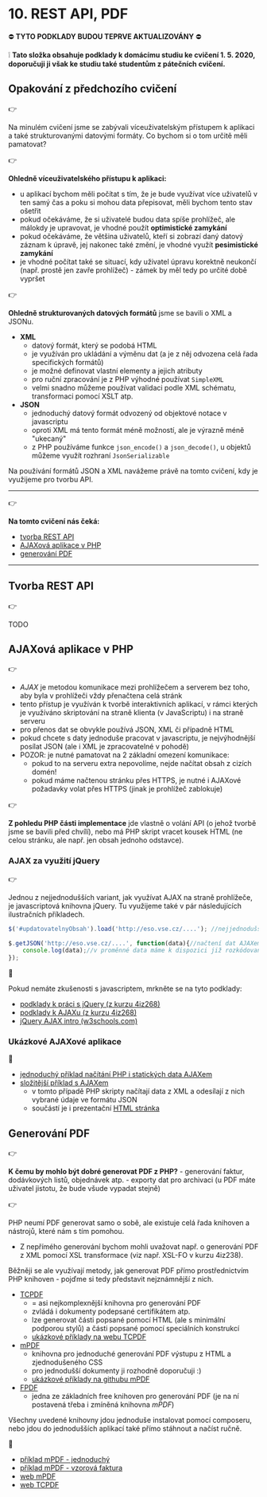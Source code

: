 # 10. REST API, PDF

:no_entry: **TYTO PODKLADY BUDOU TEPRVE AKTUALIZOVÁNY** :no_entry:

:grey_exclamation: **Tato složka obsahuje podklady k domácímu studiu ke cvičení 1. 5. 2020, doporučuji ji však ke studiu také studentům z pátečních cvičení.**

## Opakování z předchozího cvičení
:point_right:

Na minulém cvičení jsme se zabývali víceuživatelským přístupem k aplikaci a také strukturovanými datovými formáty. Co bychom si o tom určitě měli pamatovat?

:point_right:

**Ohledně víceuživatelského přístupu k aplikaci:**
- u aplikací bychom měli počítat s tím, že je bude využívat více uživatelů v ten samý čas a poku si mohou data přepisovat, měli bychom tento stav ošetřit
- pokud očekáváme, že si uživatelé budou data spíše prohlížeč, ale málokdy je upravovat, je vhodné použít **optimistické zamykání**
- pokud očekáváme, že většina uživatelů, kteří si zobrazí daný datový záznam k úpravě, jej nakonec také změní, je vhodné využít **pesimistické zamykání**
- je vhodné počítat také se situací, kdy uživatel úpravu korektně neukončí (např. prostě jen zavře prohlížeč) - zámek by měl tedy po určité době vypršet    

:point_right:

**Ohledně strukturovaných datových formátů** jsme se bavili o XML a JSONu.
- **XML**
    - datový formát, který se podobá HTML
    - je využíván pro ukládání a výměnu dat (a je z něj odvozena celá řada specifických formátů) 
    - je možné definovat vlastní elementy a jejich atributy
    - pro ruční zpracování je z PHP výhodné používat ```SimpleXML```
    - velmi snadno můžeme používat validaci podle XML schématu, transformaci pomocí XSLT atp.
- **JSON**
    - jednoduchý datový formát odvozený od objektové notace v javascriptu
    - oproti XML má tento formát méně možností, ale je výrazně méně "ukecaný"
    - z PHP používáme funkce ```json_encode()``` a ```json_decode()```, u objektů můžeme využít rozhraní ```JsonSerializable``` 

Na používání formátů JSON a XML navážeme právě na tomto cvičení, kdy je využijeme pro tvorbu API.

---

:point_right:

**Na tomto cvičení nás čeká:**
- [tvorba REST API](#tvorba-rest-api)
- [AJAXová aplikace v PHP](#ajaxov%C3%A1-aplikace-v-php)
- [generování PDF](#generov%C3%A1n%C3%AD-pdf)

---

## Tvorba REST API
:point_right:

TODO


## AJAXová aplikace v PHP
:point_right:

- *AJAX* je metodou komunikace mezi prohlížečem a serverem bez toho, aby byla v prohlížeči vždy přenačtena celá stránk
- tento přístup je využíván k tvorbě interaktivních aplikací, v rámci kterých je využíváno skriptování na straně klienta (v JavaScriptu) i na straně serveru
- pro přenos dat se obvykle používá JSON, XML či případně HTML
- pokud chcete s daty jednoduše pracovat v javascriptu, je nejvýhodnější posílat JSON (ale i XML je zpracovatelné v pohodě)
- POZOR: je nutné pamatovat na 2 základní omezení komunikace:
    - pokud to na serveru extra nepovolíme, nejde načítat obsah z cizích domén!
    - pokud máme načtenou stránku přes HTTPS, je nutné i AJAXové požadavky volat přes HTTPS (jinak je prohlížeč zablokuje) 

:point_right:

**Z pohledu PHP části implementace** jde vlastně o volání API (o jehož tvorbě jsme se bavili před chvílí), nebo má PHP skript vracet kousek HTML (ne celou stránku, ale např. jen obsah jednoho odstavce).  

### AJAX za využití jQuery
:point_right:

Jednou z nejjednodušších variant, jak využívat AJAX na straně prohlížeče, je javascriptová knihovna jQuery. Tu využijeme také v pár následujících ilustračních příkladech.  

```javascript
$('#updatovatelnyObsah').load('http://eso.vse.cz/....'); //nejjednodušší možný AJAXový požadavek, načte obsah ze serveru a vloží o do vybraného HTML elementu

$.getJSON('http://eso.vse.cz/....', function(data){//načtení dat AJAXem s předpokladem dat ve formátu JSON    
    console.log(data);//v proměnné data máme k dispozici již rozkódovaná JSON data, která jsme získali ze serveru
});
```

:blue_book:

Pokud nemáte zkušenosti s javascriptem, mrkněte se na tyto podklady:
- [podklady k práci s jQuery (z kurzu 4iz268)](https://github.com/4iz268/cviceni/tree/master/09-dom-jquery)
- [podklady k AJAXu (z kurzu 4iz268)](https://github.com/4iz268/cviceni/tree/master/11-ajax)
- [jQuery AJAX intro (w3schools.com)](http://www.w3schools.com/jquery/jquery_ajax_intro.asp)

### Ukázkové AJAXové aplikace
:blue_book:
- [jednoduchý příklad načítání PHP i statických data AJAXem](./10-ajax-simple)
- [složitější příklad s AJAXem](./10-ajax-complex)
    - v tomto případě PHP skripty načítají data z XML a odesílají z nich vybrané údaje ve formátu JSON
    - součástí je i prezentační [HTML stránka](./10-ajax-complex/index.html)

## Generování PDF
:point_right:

**K čemu by mohlo být dobré generovat PDF z PHP?**
    - generování faktur, dodávkových listů, objednávek atp.
    - exporty dat pro archivaci (u PDF máte uživatel jistotu, že bude všude vypadat stejně)
    
:point_right:

PHP neumí PDF generovat samo o sobě, ale existuje celá řada knihoven a nástrojů, které nám s tím pomohou.
- Z nepřímého generování bychom mohli uvažovat např. o generování PDF z XML pomocí XSL transformace (viz např. XSL-FO v kurzu 4iz238).

Běžněji se ale využívají metody, jak generovat PDF přímo prostřednictvím PHP knihoven - pojďme si tedy představit nejznámnější z nich.
- [TCPDF](http://www.tcpdf.org/)
    - = asi nejkomplexnější knihovna pro generování PDF
    - zvládá i dokumenty podepsané certifikátem atp.
    - lze generovat části popsané pomocí HTML (ale s minimální podporou stylů) a části popsané pomocí speciálních konstrukcí
    - [ukázkové příklady na webu TCPDF](https://tcpdf.org/examples/)  
- [mPDF](http://mpdf.github.io/)
    - knihovna pro jednoduché generování PDF výstupu z HTML a zjednodušeného CSS
    - pro jednodušší dokumenty ji rozhodně doporučuji :)
    - [ukázkové příklady na githubu mPDF](https://github.com/mpdf/mpdf-examples/tree/master)
- [FPDF](http://www.fpdf.org/)
    - jedna ze základních free knihoven pro generování PDF (je na ní postavená třeba i zmíněná knihovna *mPDF*)     

Všechny uvedené knihovny jdou jednoduše instalovat pomocí composeru, nebo jdou do jednodušších aplikací také přímo stáhnout a načíst ručně.

:blue_book:
- [příklad mPDF - jednoduchý](./10-mpdf/basic-example.php)
- [příklad mPDF - vzorová faktura](./10-mpdf/example-invoice)
- [web mPDF](http://mpdf.github.io/)
- [web TCPDF](http://www.tcpdf.org/) 